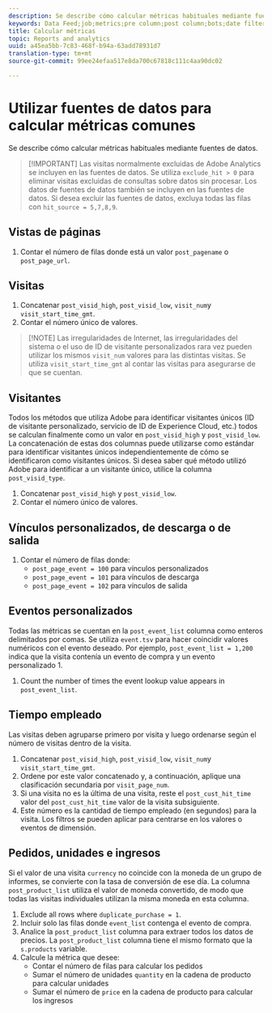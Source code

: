 ```yaml
---
description: Se describe cómo calcular métricas habituales mediante fuentes de datos.
keywords: Data Feed;job;metrics;pre column;post column;bots;date filtering;event string;common;formulas
title: Calcular métricas
topic: Reports and analytics
uuid: a45ea5bb-7c83-468f-b94a-63add78931d7
translation-type: tm+mt
source-git-commit: 99ee24efaa517e8da700c67818c111c4aa90dc02

---
```



# Utilizar fuentes de datos para calcular métricas comunes

Se describe cómo calcular métricas habituales mediante fuentes de datos.

> [!IMPORTANT] Las visitas normalmente excluidas de Adobe Analytics se incluyen en las fuentes de datos. Se utiliza `exclude_hit > 0` para eliminar visitas excluidas de consultas sobre datos sin procesar. Los datos de fuentes de datos también se incluyen en las fuentes de datos. Si desea excluir las fuentes de datos, excluya todas las filas con `hit_source = 5,7,8,9`.

## Vistas de páginas

1. Contar el número de filas donde está un valor `post_pagename` o `post_page_url`.

## Visitas

1. Concatenar `post_visid_high`, `post_visid_low`, `visit_num`y `visit_start_time_gmt`.
1. Contar el número único de valores.

> [!NOTE] Las irregularidades de Internet, las irregularidades del sistema o el uso de ID de visitante personalizados rara vez pueden utilizar los mismos `visit_num` valores para las distintas visitas. Se utiliza `visit_start_time_gmt` al contar las visitas para asegurarse de que se cuentan.

## Visitantes

Todos los métodos que utiliza Adobe para identificar visitantes únicos (ID de visitante personalizado, servicio de ID de Experience Cloud, etc.) todos se calculan finalmente como un valor en `post_visid_high` y `post_visid_low`. La concatenación de estas dos columnas puede utilizarse como estándar para identificar visitantes únicos independientemente de cómo se identificaron como visitantes únicos. Si desea saber qué método utilizó Adobe para identificar a un visitante único, utilice la columna `post_visid_type`.

1. Concatenar `post_visid_high` y `post_visid_low`.
2. Contar el número único de valores.

## Vínculos personalizados, de descarga o de salida

1. Contar el número de filas donde:
   * `post_page_event = 100` para vínculos personalizados
   * `post_page_event = 101` para vínculos de descarga
   * `post_page_event = 102` para vínculos de salida

## Eventos personalizados

Todas las métricas se cuentan en la `post_event_list` columna como enteros delimitados por comas. Se utiliza `event.tsv` para hacer coincidir valores numéricos con el evento deseado. Por ejemplo, `post_event_list = 1,200` indica que la visita contenía un evento de compra y un evento personalizado 1.

1. Count the number of times the event lookup value appears in `post_event_list`.

## Tiempo empleado

Las visitas deben agruparse primero por visita y luego ordenarse según el número de visitas dentro de la visita.

1. Concatenar `post_visid_high`, `post_visid_low`, `visit_num`y `visit_start_time_gmt`.
2. Ordene por este valor concatenado y, a continuación, aplique una clasificación secundaria por `visit_page_num`.
3. Si una visita no es la última de una visita, reste el `post_cust_hit_time` valor del `post_cust_hit_time` valor de la visita subsiguiente.
4. Este número es la cantidad de tiempo empleado (en segundos) para la visita. Los filtros se pueden aplicar para centrarse en los valores o eventos de dimensión.

## Pedidos, unidades e ingresos

Si el valor de una visita `currency` no coincide con la moneda de un grupo de informes, se convierte con la tasa de conversión de ese día. La columna `post_product_list` utiliza el valor de moneda convertido, de modo que todas las visitas individuales utilizan la misma moneda en esta columna.

1. Exclude all rows where `duplicate_purchase = 1`.
2. Incluir solo las filas donde `event_list` contenga el evento de compra.
3. Analice la `post_product_list` columna para extraer todos los datos de precios. La `post_product_list` columna tiene el mismo formato que la `s.products` variable.
4. Calcule la métrica que desee:
   * Contar el número de filas para calcular los pedidos
   * Sumar el número de unidades `quantity` en la cadena de producto para calcular unidades
   * Sumar el número de `price` en la cadena de producto para calcular los ingresos
